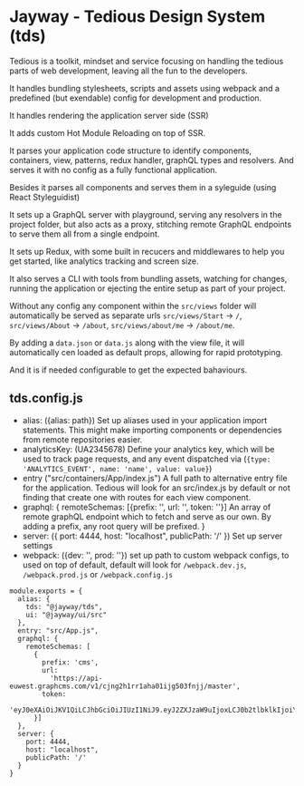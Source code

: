# Jayway - Tedious Design System (tds)

Tedious is a toolkit, mindset and service focusing on handling the tedious parts of web development, leaving all the fun to the developers.

It handles bundling stylesheets, scripts and assets using webpack and a predefined (but exendable) config for development and production.

It handles rendering the application server side (SSR)

It adds custom Hot Module Reloading on top of SSR.

It parses your application code structure to identify components, containers, view, patterns, redux handler, graphQL types and resolvers. And serves it with no config as a fully functional application.

Besides it parses all components and serves them in a syleguide (using React Styleguidist)

It sets up a GraphQL server with playground, serving any resolvers in the project folder, but also acts as a proxy, stitching remote GraphQL endpoints to serve them all from a single endpoint.

It sets up Redux, with some built in recucers and middlewares to help you get started, like analytics tracking and screen size.

It also serves a CLI with tools from bundling assets, watching for changes, running the application or ejecting the entire setup as part of your project.

Without any config any component within the `src/views` folder will automatically be served as separate urls `src/views/Start` -> `/`, `src/views/About` -> `/about`, `src/views/about/me` -> `/about/me`.

By adding a `data.json` or `data.js` along with the view file, it will automatically cen loaded as default props, allowing for rapid prototyping.

And it is if needed configurable to get the expected bahaviours.

## tds.config.js

- alias: ({alias: path}) Set up aliases used in your application import statements. This might make importing components or dependencies from remote repositories easier.
- analyticsKey: (UA2345678) Define your analytics key, which will be used to track page requests, and any event dispatched via (`{type: 'ANALYTICS_EVENT', name: 'name', value: value}`)
- entry ("src/containers/App/index.js") A full path to alternative entry file for the application. Tedious will look for an src/index.js by default or not finding that create one with routes for each view component.
- graphql: {
  remoteSchemas: [{prefix: '', url: '', token: ''}] An array of remote graphQL endpoint which to fetch and serve as our own. By adding a prefix, any root query will be prefixed.
  }
- server: ({
  port: 4444,
  host: "localhost",
  publicPath: '/'
  }) Set up server settings
- webpack: ({dev: '', prod: ''}) set up path to custom webpack configs, to used on top of default, default will look for `/webpack.dev.js`, `/webpack.prod.js` or `/webpack.config.js`

```
module.exports = {
  alias: {
    tds: "@jayway/tds",
    ui: "@jayway/ui/src"
  },
  entry: "src/App.js",
  graphql: {
    remoteSchemas: [
      {
        prefix: 'cms',
        url:
          'https://api-euwest.graphcms.com/v1/cjng2h1rr1aha01ijg503fnjj/master',
        token:
          'eyJ0eXAiOiJKV1QiLCJhbGciOiJIUzI1NiJ9.eyJ2ZXJzaW9uIjoxLCJ0b2tlbklkIjoiYzViMmY1OGMtODg4MC00N2NmLWI3NTgtMGJmNjIyMzdlMDA5In0.ZO9zHkbxQQbT8s56hAuFhHOyIriTVc864_yWWYrWib8'
      }]
  },
  server: {
    port: 4444,
    host: "localhost",
    publicPath: '/'
  }
}
```
